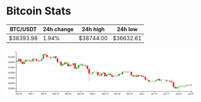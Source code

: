 # Bitcoin Stats

BTC/USDT|24h change|24h high|24h low|
|---|---|---|---|
|$38393.98|1.94%|$38744.00|$36632.61|

<img src="./chart.svg">

